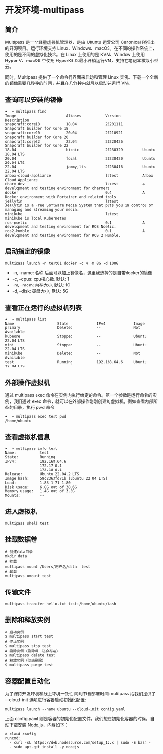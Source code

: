 # 开发环境-multipass

## 简介
Multipass 是一个轻量虚拟机管理器，是由 Ubuntu 运营公司 Canonical 所推出的开源项目。运行环境支持 Linux、Windows、macOS。在不同的操作系统上，使用的是不同的虚拟化技术。在 Linux 上使用的是 KVM、Window 上使用 Hyper-V、macOS 中使用 HyperKit 以最小开销运行VM，支持在笔记本模拟小型云。

同时，Multipass 提供了一个命令行界面来启动和管理 Linux 实例。下载一个全新的镜像需要几秒钟的时间，并且在几分钟内就可以启动并运行 VM。

## 查询可以安装的镜像
```
➜  ~ multipass find
Image                       Aliases           Version          Description
snapcraft:core18            18.04             20201111         Snapcraft builder for Core 18
snapcraft:core20            20.04             20210921         Snapcraft builder for Core 20
snapcraft:core22            22.04             20220426         Snapcraft builder for Core 22
18.04                       bionic            20230329         Ubuntu 18.04 LTS
20.04                       focal             20230420         Ubuntu 20.04 LTS
22.04                       jammy,lts         20230416         Ubuntu 22.04 LTS
anbox-cloud-appliance                         latest           Anbox Cloud Appliance
charm-dev                                     latest           A development and testing environment for charmers
docker                                        0.4              A Docker environment with Portainer and related tools
jellyfin                                      latest           Jellyfin is a Free Software Media System that puts you in control of managing and streaming your media.
minikube                                      latest           minikube is local Kubernetes
ros-noetic                                    0.1              A development and testing environment for ROS Noetic.
ros2-humble                                   0.1              A development and testing environment for ROS 2 Humble.
```

## 启动指定的镜像
```
multipass launch -n test01 docker -c 4 -m 8G -d 100G
```
+ -n, –name: 名称 后面可以加上镜像名，这里我选择的是自带docker的镜像
+ -c, –cpus: cpu核心数, 默认: 1
+ -m, –mem: 内存大小, 默认: 1G
+ -d, –disk: 硬盘大小, 默认: 5G

## 查看正在运行的虚拟机列表
```
➜  ~ multipass list                 
Name                    State             IPv4             Image
primary                 Deleted           --               Not Available
kubeone                 Stopped           --               Ubuntu 22.04 LTS
mini                    Stopped           --               Ubuntu 22.04 LTS
minikube                Deleted           --               Not Available
test                    Running           192.168.64.6     Ubuntu 22.04 LTS
```

## 外部操作虚拟机
通过 multipass exec 命令在实例内执行给定的命令。第一个参数是运行命令的实例，我们通过 exec 命令，就可以在外部操作刚刚创建的虚拟机，例如查看内部所处的目录，执行 pwd 命令
```
➜  ~ multipass exec test pwd  
/home/ubuntu
```

## 查看虚拟机信息
```
➜  ~ multipass info test
Name:           test
State:          Running
IPv4:           192.168.64.6
                172.17.0.1
                172.18.0.1
Release:        Ubuntu 22.04.2 LTS
Image hash:     59c2363fd71b (Ubuntu 22.04 LTS)
Load:           1.83 1.71 1.80
Disk usage:     6.8G out of 38.6G
Memory usage:   1.4G out of 3.8G
Mounts:         --
```

## 进入虚拟机
```
multipass shell test
```

## 挂载数据卷
```
# 创建data目录
mkdir data 
# 挂载
multipass mount /Users/用户名/data  test
# 卸载
multipass umount test
```

## 传输文件
```
multipass transfer hello.txt test:/home/ubuntu/bash
```

## 删除和释放实例
```
# 启动实例
$ multipass start test
# 停止实例
$ multipass stop test
# 删除实例（删除后，还会存在）
$ multipass delete test
# 释放实例（彻底删除）
$ multipass purge test
```

## 容器配置自动化
为了保持开发环境和线上环境一致性 同时节省部署时间 multipass 给我们提供了 --cloud-init 选项进行容器启动初始化配置:
```
multipass launch --name ubuntu --cloud-init config.yaml
```

上面 config.yaml 则是容器的初始化配置文件，我们想在初始化容器的时候，自动下载安装 Node.js，内容如下：
```
# cloud-config
runcmd:
  - curl -sL https://deb.nodesource.com/setup_12.x | sudo -E bash -
  - sudo apt-get install -y nodejs
```